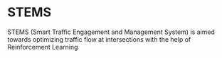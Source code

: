 # STEMS
STEMS (Smart Traffic Engagement and Management System) is aimed towards optimizing traffic flow at intersections with the help of Reinforcement Learning
